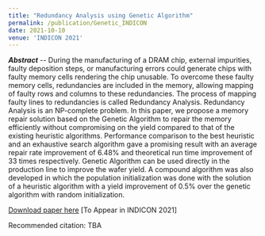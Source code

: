 ```yaml
---
title: "Redundancy Analysis using Genetic Algorithm"
permalink: /publication/Genetic_INDICON
date: 2021-10-10
venue: 'INDICON 2021'
---
```


<!---
---
title: "A Statistical Wafer Scale Error and Redundancy Analysis Simulator"
collection: publications
permalink: /publication/SEARS_Springer
excerpt: 'Something here.'
date: 2020-07-22
venue: 'Part of the IFIP Advances in Information and Communication Technology book series (IFIPAICT, volume 586)'
paperurl: 'https://link.springer.com/chapter/10.1007/978-3-030-53273-4_7'
citation: "Atishay, A. Gupta, R. Sonawat, H. K. Thacker and B. Prasanth, 'SEARS: A Statistical Error and Redundancy Analysis Simulator,' 27th International Conference on VLSI-SoC, pp. 117-122, 2019."
---
--->

_**Abstract**_ -- During the manufacturing of a DRAM chip, external impurities, faulty deposition steps, or manufacturing errors could generate chips with faulty memory cells rendering the chip unusable. To overcome these faulty memory cells, redundancies are included in the memory, allowing mapping of faulty rows and columns to these redundancies. The process of mapping faulty lines to redundancies is called Redundancy Analysis. Redundancy Analysis is an NP-complete problem. In this paper, we propose a memory repair solution based on the Genetic Algorithm to repair the memory efficiently without compromising on the yield compared to that of the existing heuristic algorithms. Performance comparison to the best heuristic and an exhaustive search algorithm gave a promising result with an average repair rate improvement of 6.48% and theoretical run time improvement of 33 times respectively. Genetic Algorithm can be used directly in the production line to improve the wafer yield. A compound algorithm was also developed in which the population initialization was done with the solution of a heuristic algorithm with a yield improvement of 0.5% over the genetic algorithm with random initialization.

[Download paper here](https://thackerhelik.github.io/files/GeneticRA.pdf) [To Appear in INDICON 2021]

Recommended citation: TBA
